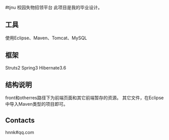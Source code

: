 #tjnu 校园失物招领平台
此项目是我的毕业设计。


## 工具 
使用Eclipse、Maven、Tomcat、MySQL


## 框架
Struts2 Spring3 Hibernate3.6


## 结构说明
front和otherres路径下为前端页面和其它前端暂存的资源。
其它文件，在Eclipse中导入Maven类型的项目即可。


## Contacts
hnnk#qq.com
